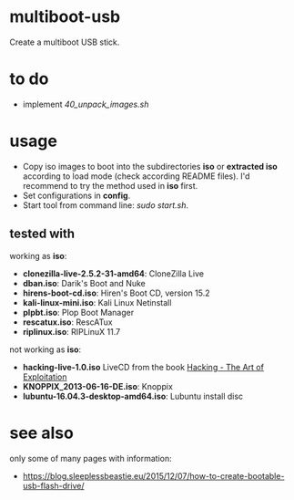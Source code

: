 # multiboot-usb
Create a multiboot USB stick.

# to do

* implement *40_unpack_images.sh*

# usage

* Copy iso images to boot into the subdirectories **iso** or **extracted iso** according to load mode (check according README files). I'd recommend to try the method used in **iso** first.
* Set configurations in **config**.
* Start tool from command line: *sudo start.sh*.

## tested with

working as **iso**:
* **clonezilla-live-2.5.2-31-amd64**: CloneZilla Live
* **dban.iso**: Darik's Boot and Nuke
* **hirens-boot-cd.iso**: Hiren's Boot CD, version 15.2
* **kali-linux-mini.iso**: Kali Linux Netinstall
* **plpbt.iso**: Plop Boot Manager
* **rescatux.iso**: RescATux
* **riplinux.iso**: RIPLinuX 11.7

not working as **iso**:
* **hacking-live-1.0.iso** LiveCD from the book [Hacking - The Art of Exploitation](https://nostarch.com/hackingCD.htm)
* **KNOPPIX_2013-06-16-DE.iso**: Knoppix
* **lubuntu-16.04.3-desktop-amd64.iso**: Lubuntu install disc

# see also

only some of many pages with information:

* <https://blog.sleeplessbeastie.eu/2015/12/07/how-to-create-bootable-usb-flash-drive/>
